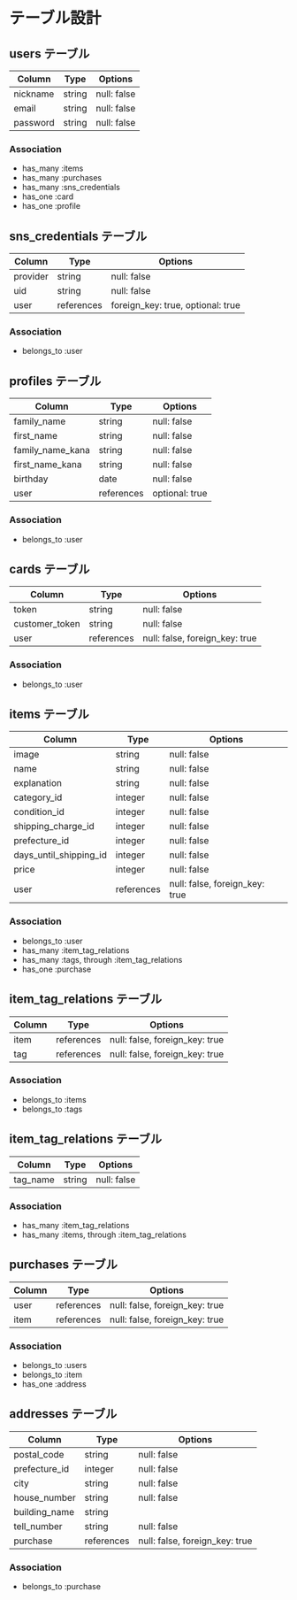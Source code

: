 # テーブル設計

## users テーブル

| Column           | Type       | Options                        |
| ---------------- | ---------- | ------------------------------ |
| nickname         | string     | null: false                    |
| email            | string     | null: false                    |
| password         | string     | null: false                    |

### Association

- has_many :items
- has_many :purchases
- has_many :sns_credentials
- has_one :card
- has_one :profile

## sns_credentials テーブル

| Column   | Type       | Options                          |
| -------- | ---------- | -------------------------------- |
| provider | string     | null: false                      |
| uid      | string     | null: false                      |
| user     | references | foreign_key: true, optional: true|

### Association

- belongs_to :user

## profiles テーブル

| Column           | Type       | Options                        |
| ---------------- | ---------- | ------------------------------ |
| family_name      | string     | null: false                    |
| first_name       | string     | null: false                    |
| family_name_kana | string     | null: false                    |
| first_name_kana  | string     | null: false                    |
| birthday         | date       | null: false                    |
| user             | references | optional: true                 |

### Association

- belongs_to :user

## cards テーブル

| Column           | Type       | Options                        |
| ---------------- | ---------- | ------------------------------ |
| token            | string     | null: false                    |
| customer_token   | string     | null: false                    |
| user             | references | null: false, foreign_key: true | 

### Association

- belongs_to :user

## items テーブル

| Column                 | Type       | Options                        |
| ---------------------- | ---------- | ------------------------------ |
| image                  | string     | null: false                    |
| name                   | string     | null: false                    |
| explanation            | string     | null: false                    |
| category_id            | integer    | null: false                    |
| condition_id           | integer    | null: false                    |
| shipping_charge_id     | integer    | null: false                    |
| prefecture_id          | integer    | null: false                    |
| days_until_shipping_id | integer    | null: false                    |
| price                  | integer    | null: false                    |
| user                   | references | null: false, foreign_key: true |

### Association

- belongs_to :user
- has_many :item_tag_relations
- has_many :tags, through :item_tag_relations
- has_one :purchase

## item_tag_relations テーブル

| Column | Type       | Options                        |
| ------ | ---------- | ------------------------------ |
| item   | references | null: false, foreign_key: true |
| tag    | references | null: false, foreign_key: true |

### Association

- belongs_to :items
- belongs_to :tags

## item_tag_relations テーブル

| Column     | Type       | Options                        |
| ---------- | ---------- | ------------------------------ |
| tag_name   | string     | null: false                    |

### Association

- has_many :item_tag_relations
- has_many :items, through :item_tag_relations

## purchases テーブル

| Column | Type       | Options                        |
| ------ | ---------- | ------------------------------ |
| user   | references | null: false, foreign_key: true |
| item   | references | null: false, foreign_key: true |

### Association

- belongs_to :users
- belongs_to :item
- has_one :address

## addresses テーブル

| Column        | Type       | Options                        |
| ------------- | ---------- | ------------------------------ |
| postal_code   | string     | null: false                    |
| prefecture_id | integer    | null: false                    |
| city          | string     | null: false                    |
| house_number  | string     | null: false                    |
| building_name | string     |                                |
| tell_number   | string     | null: false                    |
| purchase      | references | null: false, foreign_key: true |

### Association

- belongs_to :purchase